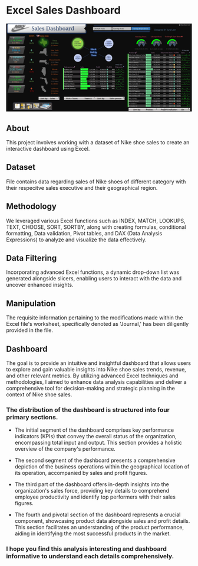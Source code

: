 # Excel Sales Dashboard
![Alt text](https://github.com/kunaljain001/Excel_Sales_Dashboard/blob/main/Nike%20Sales%20Dashboard.jpg)
## About
This project involves working with a dataset of Nike shoe sales to create an interactive dashboard using Excel. 

## Dataset 
File contains data regarding sales of Nike shoes of different category with their respecitve sales executive and their geographical region.

## Methodology
We leveraged various Excel functions such as INDEX, MATCH, LOOKUPS, TEXT, CHOOSE, SORT, SORTBY, along with creating formulas, conditional formatting, Data validation, Pivot tables, and DAX (Data Analysis Expressions) to analyze and visualize the data effectively. 

## Data Filtering
Incorporating advanced Excel functions, a dynamic drop-down list was generated alongside slicers, enabling users to interact with the data and uncover enhanced insights.

## Manipulation
The requisite information pertaining to the modifications made within the Excel file's worksheet, specifically denoted as 'Journal,' has been diligently provided in the file.

## Dashboard
The goal is to provide an intuitive and insightful dashboard that allows users to explore and gain valuable insights into Nike shoe sales trends, revenue, and other relevant metrics. By utilizing advanced Excel techniques and methodologies, I aimed to enhance data analysis capabilities and deliver a comprehensive tool for decision-making and strategic planning in the context of Nike shoe sales.

### The distribution of the dashboard is structured into four primary sections.

* The initial segment of the dashboard comprises key performance indicators (KPIs) that convey the overall status of the organization, encompassing total input and output. This section provides a holistic overview of the company's performance.

* The second segment of the dashboard presents a comprehensive depiction of the business operations within the geographical location of its operation, accompanied by sales and profit figures.

* The third part of the dashboard offers in-depth insights into the organization's sales force, providing key details to comprehend employee productivity and identify top performers with their sales figures.

* The fourth and pivotal section of the dashboard represents a crucial component, showcasing product data alongside sales and profit details. This section facilitates an understanding of the product performance, aiding in identifying the most successful products in the market.

### I hope you find this analysis interesting and dashboard informative to understand each details comprehensively.


